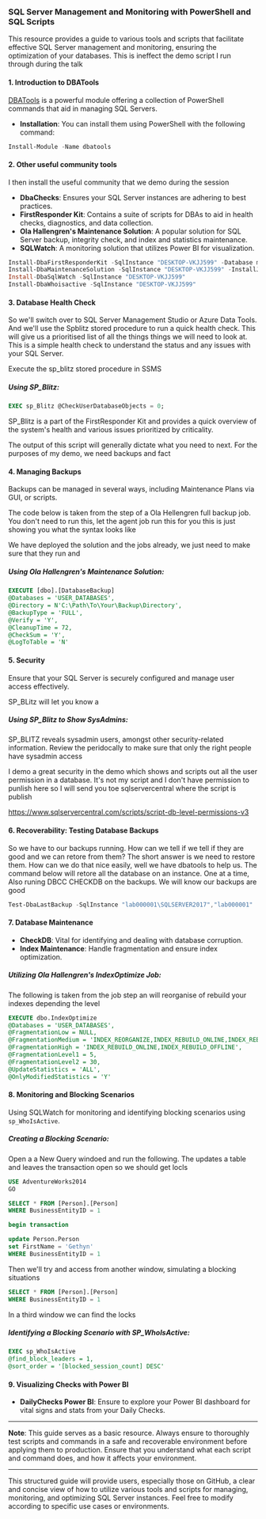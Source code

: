 ### SQL Server Management and Monitoring with PowerShell and SQL Scripts

This resource provides a guide to various tools and scripts that facilitate effective SQL Server management and monitoring, ensuring the optimization of your databases. This is ineffect the demo script I run through during the talk

#### 1. Introduction to DBATools
[DBATools](https://dbatools.io/) is a powerful module offering a collection of PowerShell commands that aid in managing SQL Servers. 

- **Installation**: You can install them using PowerShell  with the following command:
```PowerShell
Install-Module -Name dbatools
```
    
#### 2. Other useful community tools
I then install the useful community that we demo during the session

- **DbaChecks**: Ensures your SQL Server instances are adhering to best practices.
- **FirstResponder Kit**: Contains a suite of scripts for DBAs to aid in health checks, diagnostics, and data collection.
- **Ola Hallengren's Maintenance Solution**: A popular solution for SQL Server backup, integrity check, and index and statistics maintenance.
- **SQLWatch**: A monitoring solution that utilizes Power BI for visualization.

```PowerShell
Install-DbaFirstResponderKit -SqlInstance "DESKTOP-VKJJ599" -Database master
Install-DbaMaintenanceSolution -SqlInstance "DESKTOP-VKJJ599" -InstallJobs -CleanupTime 72
Install-DbaSqlWatch -SqlInstance "DESKTOP-VKJJ599"
Install-DbaWhoisactive -SqlInstance "DESKTOP-VKJJ599"
 ```

#### 3. Database Health Check
So we'll switch over to SQL Server Management Studio or Azure Data Tools. And we'll use the Spblitz stored procedure to run a quick health check. This will give us a prioritised list of all the things things we will need to look at. This is a simple health check to understand the status and any issues with your SQL Server.

Execute the sp_blitz stored procedure in SSMS

##### Using SP_Blitz:
```SQL
EXEC sp_Blitz @CheckUserDatabaseObjects = 0;
```
SP_Blitz is a part of the FirstResponder Kit and provides a quick overview of the system's health and various issues prioritized by criticality.

The output of this script will generally dictate what you need to next. For the purposes of my demo, we need backups and fact

#### 4. Managing Backups
Backups can be managed in several ways, including Maintenance Plans via GUI, or scripts.

The code below is taken from the step of a Ola Hellengren full backup job. You don't need to run this, let the agent job run this for you this is just showing you what the syntax looks like

We have deployed the solution and the jobs already, we just need to make sure that they run and 

##### Using Ola Hallengren's Maintenance Solution:
```SQL
EXECUTE [dbo].[DatabaseBackup]
@Databases = 'USER_DATABASES',
@Directory = N'C:\Path\To\Your\Backup\Directory',
@BackupType = 'FULL',
@Verify = 'Y',
@CleanupTime = 72,
@CheckSum = 'Y',
@LogToTable = 'N'
```

#### 5. Security
Ensure that your SQL Server is securely configured and manage user access effectively.

SP_BLitz will let you know a

##### Using SP_Blitz to Show SysAdmins:
SP_BLITZ reveals sysadmin users, amongst other security-related information. Review the peridocally to make sure that only the right people have sysadmin access

I demo a great security in the demo which shows and scripts out all the user permission in a database. It's not my script and I don't have permission to punlish here so I will send you toe sqlservercentral where the script is publish

https://www.sqlservercentral.com/scripts/script-db-level-permissions-v3 

#### 6. Recoverability: Testing Database Backups
So we have to our backups running. How can we tell if we tell if they are good and we can retore from them? The short answer is we need to restore them. How can we do that nice easily, well we have dbatools to help us. The command below will retore all the database on an instance. One at a time, Also runing DBCC CHECKDB on the  backups. We will know our backups are good

```PowerShell
Test-DbaLastBackup -SqlInstance "lab000001\SQLSERVER2017","lab000001"
```

#### 7. Database Maintenance
- **CheckDB**: Vital for identifying and dealing with database corruption.
- **Index Maintenance**: Handle fragmentation and ensure index optimization.

##### Utilizing Ola Hallengren's IndexOptimize Job:
The following is taken from the job step an will reorganise of rebuild your indexes depending the level 
```SQL
EXECUTE dbo.IndexOptimize 
@Databases = 'USER_DATABASES',
@FragmentationLow = NULL,
@FragmentationMedium = 'INDEX_REORGANIZE,INDEX_REBUILD_ONLINE,INDEX_REBUILD_OFFLINE',
@FragmentationHigh = 'INDEX_REBUILD_ONLINE,INDEX_REBUILD_OFFLINE',
@FragmentationLevel1 = 5,
@FragmentationLevel2 = 30,
@UpdateStatistics = 'ALL',
@OnlyModifiedStatistics = 'Y'
```

#### 8. Monitoring and Blocking Scenarios
Using SQLWatch for monitoring and identifying blocking scenarios using `sp_WhoIsActive`.

##### Creating a Blocking Scenario:
Open a a New Query windoed and run the following. The updates a table and leaves the transaction open so we should get locls
```SQL
USE AdventureWorks2014
GO

SELECT * FROM [Person].[Person]
WHERE BusinessEntityID = 1

begin transaction

update Person.Person
set FirstName = 'Gethyn'
WHERE BusinessEntityID = 1
```

Then we'll try and access from another window, simulating a blocking situations

```SQL
SELECT * FROM [Person].[Person]
WHERE BusinessEntityID = 1
```

In a third window we can find the locks
##### Identifying a Blocking Scenario with SP_WhoIsActive:
```SQL
EXEC sp_WhoIsActive
@find_block_leaders = 1,
@sort_order = '[blocked_session_count] DESC'
```

#### 9. Visualizing Checks with Power BI
- **DailyChecks Power BI**: Ensure to explore your Power BI dashboard for vital signs and stats from your Daily Checks.

---

**Note**: This guide serves as a basic resource. Always ensure to thoroughly test scripts and commands in a safe and recoverable environment before applying them to production. Ensure that you understand what each script and command does, and how it affects your environment.

---

This structured guide will provide users, especially those on GitHub, a clear and concise view of how to utilize various tools and scripts for managing, monitoring, and optimizing SQL Server instances. Feel free to modify according to specific use cases or environments.
